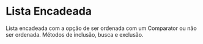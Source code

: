 # Lista Encadeada
Lista encadeada com a opção de ser ordenada com um Comparator ou não ser ordenada.
Métodos de inclusão, busca e exclusão.
